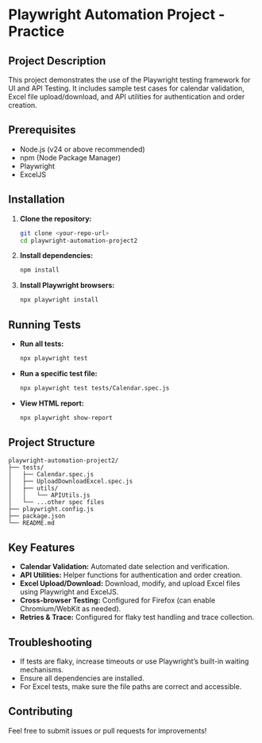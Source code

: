 # Playwright Automation Project - Practice

## Project Description
This project demonstrates the use of the Playwright testing framework for UI and API Testing. It includes sample test cases for calendar validation, Excel file upload/download, and API utilities for authentication and order creation.

## Prerequisites
- Node.js (v24 or above recommended)
- npm (Node Package Manager)
- Playwright
- ExcelJS

## Installation

1. **Clone the repository:**
   ```bash
   git clone <your-repo-url>
   cd playwright-automation-project2
   ```

2. **Install dependencies:**
   ```bash
   npm install
   ```

3. **Install Playwright browsers:**
   ```bash
   npx playwright install
   ```

## Running Tests

- **Run all tests:**
  ```bash
  npx playwright test
  ```

- **Run a specific test file:**
  ```bash
  npx playwright test tests/Calendar.spec.js
  ```

- **View HTML report:**
  ```bash
  npx playwright show-report
  ```

## Project Structure

```
playwright-automation-project2/
├── tests/
│   ├── Calendar.spec.js
│   ├── UploadDownloadExcel.spec.js
│   ├── utils/
│   │   └── APIUtils.js
│   └── ...other spec files
├── playwright.config.js
├── package.json
└── README.md
```

## Key Features

- **Calendar Validation:** Automated date selection and verification.
- **API Utilities:** Helper functions for authentication and order creation.
- **Excel Upload/Download:** Download, modify, and upload Excel files using Playwright and ExcelJS.
- **Cross-browser Testing:** Configured for Firefox (can enable Chromium/WebKit as needed).
- **Retries & Trace:** Configured for flaky test handling and trace collection.

## Troubleshooting

- If tests are flaky, increase timeouts or use Playwright’s built-in waiting mechanisms.
- Ensure all dependencies are installed.
- For Excel tests, make sure the file paths are correct and accessible.

## Contributing

Feel free to submit issues or pull requests for improvements!
